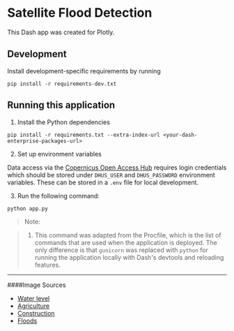# Satellite Flood Detection

This Dash app was created for Plotly.

## Development

Install development-specific requirements by running

```
pip install -r requirements-dev.txt
```

## Running this application

1. Install the Python dependencies

```
pip install -r requirements.txt --extra-index-url <your-dash-enterprise-packages-url>
```

2. Set up environment variables 

Data access via the [Copernicus Open Access Hub](https://scihub.copernicus.eu/dhus/#/home) requires login credentials which should be stored under `DHUS_USER` and `DHUS_PASSWORD` environment variables. These can be stored in a `.env` file for local development. 

3. Run the following command:

```python
python app.py
```

> Note:

> 1. This command was adapted from the Procfile, which is the list of commands that are used when the application is deployed. The only difference is that `gunicorn` was replaced with `python` for running the application locally with Dash's devtools and reloading features.



---
####Image Sources
- [Water level](https://earthobservatory.nasa.gov/images/148447/california-reservoirs-reflect-deepening-drought)
- [Agriculture](https://www.mdpi.com/2072-4292/11/7/888)
- [Construction](https://www.kaggle.com/code/ayushdabra/inceptionresnetv2-unet-81-dice-coeff-86-acc)
- [Floods](https://www.kaggle.com/code/utkarshsaxenadn/flood-area-segmentation-deeplabv3)